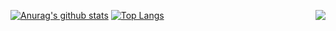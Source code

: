 
<!--
**lyp320/lyp320** is a ✨ _special_ ✨ repository because its `README.md` (this file) appears on your GitHub profile.

Here are some ideas to get you started:

- 🔭 I’m currently working on ...
- 🌱 I’m currently learning ...
- 👯 I’m looking to collaborate on ...
- 🤔 I’m looking for help with ...
- 💬 Ask me about ...
- 📫 How to reach me: ...
- 😄 Pronouns: ...
- ⚡ Fun fact: ...
-->

[![Anurag's github stats](https://github-readme-stats.vercel.app/api?username=lyp320&show_icons=true)](https://github.com/lyp320)
[![Top Langs](https://github-readme-stats.vercel.app/api/top-langs/?username=lyp320&layout=compact)](https://github.com/lyp320)
<img align="right" src="https://github-readme-stats.vercel.app/api?username=lyp320&show_icons=true&icon_color=ad0d52&text_color=24292e&bg_color=ffffff&hide_title=true" />
